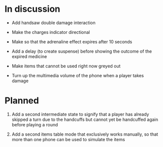 # In discussion

- Add handsaw double damage interaction

- Make the charges indicator directional

- Make so that the adrenaline effect expires after 10 seconds

- Add a delay (to create suspense) before showing the outcome of the expired medicine

- Make items that cannot be used right now greyed out

- Turn up the multimedia volume of the phone when a player takes damage

# Planned

1. Add a second intermediate state to signify that a player has already skipped a turn due to the handcuffs but cannot yet be handcuffed again before playing a round

2. Add a second items table mode that exclusively works manually, so that more than one phone can be used to simulate the items


